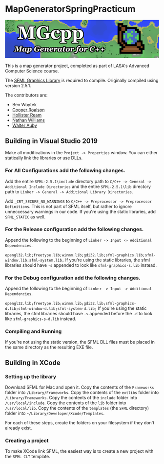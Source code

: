# MapGeneratorSpringPracticum

![Title Banner](Banner.png)

This is a map generator project, completed as part of LASA's Advanced Computer Science course.

The [SFML Graphics Library](https://www.sfml-dev.org/download.php) is required to compile. Originally compiled using version 2.5.1.

The contributors are:

* Ben Woytek
* [Cooper Roalson](https://github.com/CooperRoalson)
* [Hollister Ream](https://hollikill.net)
* [Nathan Williams](https://github.com/kittyconfusion)
* [Walter Auby](https://github.com/walterauby)

## Building in Visual Studio 2019

Make all modifications in the `Project -> Properties` window.
You can either statically link the libraries or use DLLs.

### For All Configurations add the following changes.

Add the entire `SFML-2.5.1\include` directory path to `C/C++ -> General -> Additional Include Directories` and the entire `SFML-2.5.1\lib` directory path to `Linker -> General -> Additional Library Directories`.

Add `_CRT_SECURE_NO_WARNINGS` to `C/C++ -> Preprocessor -> Preprocessor Definitions`. This is not part of SFML itself, but rather to ignore unneccessary warnings in our code.
If you're using the static libraries, add `SFML_STATIC` as well.

### For the Release configuration add the following changes.

Append the following to the beginning of `Linker -> Input -> Additional Dependencies`.

`opengl32.lib;freetype.lib;winmm.lib;gdi32.lib;sfml-graphics.lib;sfml-window.lib;sfml-system.lib;`
If you're using the static libraries, the sfml libraries should have `-s` appended to look like `sfml-graphics-s.lib` instead.

### For the Debug configuration add the following changes.

Append the following to the beginning of `Linker -> Input -> Additional Dependencies`.

`opengl32.lib;freetype.lib;winmm.lib;gdi32.lib;sfml-graphics-d.lib;sfml-window-d.lib;sfml-system-d.lib;`
If you're using the static libraries, the sfml libraries should have `-s` appended before the `-d` to look like `sfml-graphics-s-d.lib` instead.

### Compiling and Running

If you're not using the static version, the SFML DLL files must be placed in the same directory as the resulting EXE file.


## Building in XCode

### Setting up the library

Download SFML for Mac and open it.
Copy the contents of the `Frameworks` folder into `/Library/Frameworks`.
Copy the contents of the `extlibs` folder into `/Library/Frameworks`.
Copy the contents of the `include` folder into `/usr/local/include`.
Copy the contents of the `lib` folder into `/usr/local/lib`.
Copy the contents of the `templates` (the `SFML` directory) folder into `~/Library/Developer/Xcode/Templates`.

For each of these steps, create the folders on your filesystem if they don't already exist.

### Creating a project

To make XCode link SFML, the easiest way is to create a new project with the `SFML CLT` template.
